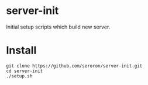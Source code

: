 server-init
==

Initial setup scripts which build new server.

Install
==

```
git clone https://github.com/seroron/server-init.git
cd server-init
./setup.sh
```
